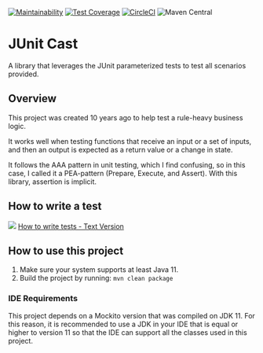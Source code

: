 [![Maintainability](https://api.codeclimate.com/v1/badges/33f6b1ec8bd617111960/maintainability)](https://codeclimate.com/github/roycetech/junit-cast/maintainability)
[![Test Coverage](https://api.codeclimate.com/v1/badges/33f6b1ec8bd617111960/test_coverage)](https://codeclimate.com/github/roycetech/junit-cast/test_coverage)
[![CircleCI](https://dl.circleci.com/status-badge/img/circleci/8icWCYAEYCg5qEpZBqxQK1/4oRakASGeyEGFn55CaDJdK/tree/master.svg?style=svg&circle-token=cab96ffce5a3b5ee4869faa6a7f0926413465b2e)](https://dl.circleci.com/status-badge/redirect/circleci/8icWCYAEYCg5qEpZBqxQK1/4oRakASGeyEGFn55CaDJdK/tree/master)
![Maven Central](https://img.shields.io/maven-central/v/io.github.roycetech/junit-cast?link=https%3A%2F%2Fcentral.sonatype.com%2Fartifact%2Fio.github.roycetech%2Fjunit-cast)

# JUnit Cast

A library that leverages the JUnit parameterized tests to test all scenarios provided. 

## Overview

This project was created 10 years ago to help test a rule-heavy business logic. 

It works well when testing functions that receive an input or a set of inputs, and then an output is expected as a return value or a change in state.

It follows the AAA pattern in unit testing, which I find confusing, so in this case, I called it a PEA-pattern (Prepare, Execute, and Assert). With this library, assertion is implicit.

## How to write a test

![](./assets/images/demo-short.gif)
[How to write tests - Text Version](./how-to-write-tests.md)

## How to use this project

1. Make sure your system supports at least Java 11.
2. Build the project by running: `mvn clean package`

### IDE Requirements

This project depends on a Mockito version that was compiled on JDK 11. For this reason, it is recommended to use a JDK in your IDE that is equal or higher to version 11 so that the IDE can support all the classes used in this project.
